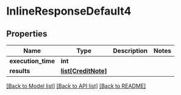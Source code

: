 # InlineResponseDefault4

## Properties
Name | Type | Description | Notes
------------ | ------------- | ------------- | -------------
**execution_time** | **int** |  | 
**results** | [**list[CreditNote]**](CreditNote.md) |  | 

[[Back to Model list]](../README.md#documentation-for-models) [[Back to API list]](../README.md#documentation-for-api-endpoints) [[Back to README]](../README.md)

